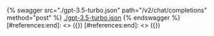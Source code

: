 [#references:start]: <> ({ "template": "openapi" })
[#references:start]: <> ({ "template": "openapi" })
{% swagger src="./gpt-3.5-turbo.json" path="/v2/chat/completions" method="post" %}
[./gpt-3.5-turbo.json](./gpt-3.5-turbo.json)
{% endswagger %}
[#references:end]: <> ({})
[#references:end]: <> ({})